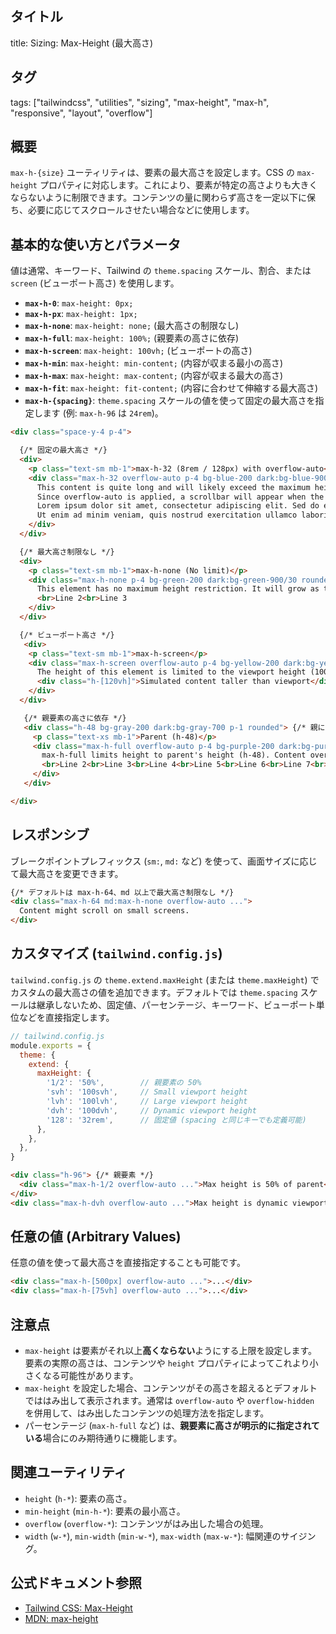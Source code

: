 ## タイトル
title: Sizing: Max-Height (最大高さ)

## タグ
tags: ["tailwindcss", "utilities", "sizing", "max-height", "max-h", "responsive", "layout", "overflow"]

## 概要
`max-h-{size}` ユーティリティは、要素の最大高さを設定します。CSS の `max-height` プロパティに対応します。これにより、要素が特定の高さよりも大きくならないように制限できます。コンテンツの量に関わらず高さを一定以下に保ち、必要に応じてスクロールさせたい場合などに使用します。

## 基本的な使い方とパラメータ

値は通常、キーワード、Tailwind の `theme.spacing` スケール、割合、または `screen` (ビューポート高さ) を使用します。

*   **`max-h-0`**: `max-height: 0px;`
*   **`max-h-px`**: `max-height: 1px;`
*   **`max-h-none`**: `max-height: none;` (最大高さの制限なし)
*   **`max-h-full`**: `max-height: 100%;` (親要素の高さに依存)
*   **`max-h-screen`**: `max-height: 100vh;` (ビューポートの高さ)
*   **`max-h-min`**: `max-height: min-content;` (内容が収まる最小の高さ)
*   **`max-h-max`**: `max-height: max-content;` (内容が収まる最大の高さ)
*   **`max-h-fit`**: `max-height: fit-content;` (内容に合わせて伸縮する最大高さ)
*   **`max-h-{spacing}`**: `theme.spacing` スケールの値を使って固定の最大高さを指定します (例: `max-h-96` は `24rem`)。

```html
<div class="space-y-4 p-4">

  {/* 固定の最大高さ */}
  <div>
    <p class="text-sm mb-1">max-h-32 (8rem / 128px) with overflow-auto</p>
    <div class="max-h-32 overflow-auto p-4 bg-blue-200 dark:bg-blue-900/30 rounded border dark:border-blue-700">
      This content is quite long and will likely exceed the maximum height of 8rem.
      Since overflow-auto is applied, a scrollbar will appear when the content overflows.
      Lorem ipsum dolor sit amet, consectetur adipiscing elit. Sed do eiusmod tempor incididunt ut labore et dolore magna aliqua.
      Ut enim ad minim veniam, quis nostrud exercitation ullamco laboris nisi ut aliquip ex ea commodo consequat.
    </div>
  </div>

  {/* 最大高さ制限なし */}
  <div>
    <p class="text-sm mb-1">max-h-none (No limit)</p>
    <div class="max-h-none p-4 bg-green-200 dark:bg-green-900/30 rounded border dark:border-green-700">
      This element has no maximum height restriction. It will grow as tall as its content needs.
      <br>Line 2<br>Line 3
    </div>
  </div>

  {/* ビューポート高さ */}
   <div>
    <p class="text-sm mb-1">max-h-screen</p>
    <div class="max-h-screen overflow-auto p-4 bg-yellow-200 dark:bg-yellow-800/30 rounded border dark:border-yellow-700">
      The height of this element is limited to the viewport height (100vh). If content exceeds this, it will scroll.
      <div class="h-[120vh]">Simulated content taller than viewport</div>
    </div>
  </div>

   {/* 親要素の高さに依存 */}
   <div class="h-48 bg-gray-200 dark:bg-gray-700 p-1 rounded"> {/* 親に高さが必要 */}
     <p class="text-xs mb-1">Parent (h-48)</p>
     <div class="max-h-full overflow-auto p-4 bg-purple-200 dark:bg-purple-900/30 rounded border dark:border-purple-700 h-64"> {/* h-64 > 親の h-48 */}
       max-h-full limits height to parent's height (h-48). Content overflows and scrolls.
       <br>Line 2<br>Line 3<br>Line 4<br>Line 5<br>Line 6<br>Line 7<br>Line 8
     </div>
   </div>

</div>
```

## レスポンシブ

ブレークポイントプレフィックス (`sm:`, `md:` など) を使って、画面サイズに応じて最大高さを変更できます。

```html
{/* デフォルトは max-h-64、md 以上で最大高さ制限なし */}
<div class="max-h-64 md:max-h-none overflow-auto ...">
  Content might scroll on small screens.
</div>
```

## カスタマイズ (`tailwind.config.js`)

`tailwind.config.js` の `theme.extend.maxHeight` (または `theme.maxHeight`) でカスタムの最大高さの値を追加できます。デフォルトでは `theme.spacing` スケールは継承しないため、固定値、パーセンテージ、キーワード、ビューポート単位などを直接指定します。

```javascript
// tailwind.config.js
module.exports = {
  theme: {
    extend: {
      maxHeight: {
        '1/2': '50%',        // 親要素の 50%
        'svh': '100svh',     // Small viewport height
        'lvh': '100lvh',     // Large viewport height
        'dvh': '100dvh',     // Dynamic viewport height
        '128': '32rem',      // 固定値 (spacing と同じキーでも定義可能)
      },
    },
  },
}
```

```html
<div class="h-96"> {/* 親要素 */}
  <div class="max-h-1/2 overflow-auto ...">Max height is 50% of parent</div>
</div>
<div class="max-h-dvh overflow-auto ...">Max height is dynamic viewport height</div>
```

## 任意の値 (Arbitrary Values)

任意の値を使って最大高さを直接指定することも可能です。

```html
<div class="max-h-[500px] overflow-auto ...">...</div>
<div class="max-h-[75vh] overflow-auto ...">...</div>
```

## 注意点

*   `max-height` は要素がそれ以上**高くならない**ようにする上限を設定します。要素の実際の高さは、コンテンツや `height` プロパティによってこれより小さくなる可能性があります。
*   `max-height` を設定した場合、コンテンツがその高さを超えるとデフォルトでははみ出して表示されます。通常は `overflow-auto` や `overflow-hidden` を併用して、はみ出したコンテンツの処理方法を指定します。
*   パーセンテージ (`max-h-full` など) は、**親要素に高さが明示的に指定されている**場合にのみ期待通りに機能します。

## 関連ユーティリティ

*   `height` (`h-*`): 要素の高さ。
*   `min-height` (`min-h-*`): 要素の最小高さ。
*   `overflow` (`overflow-*`): コンテンツがはみ出した場合の処理。
*   `width` (`w-*`), `min-width` (`min-w-*`), `max-width` (`max-w-*`): 幅関連のサイジング。

## 公式ドキュメント参照
*   [Tailwind CSS: Max-Height](https://tailwindcss.com/docs/max-height)
*   [MDN: max-height](https://developer.mozilla.org/en-US/docs/Web/CSS/max-height)